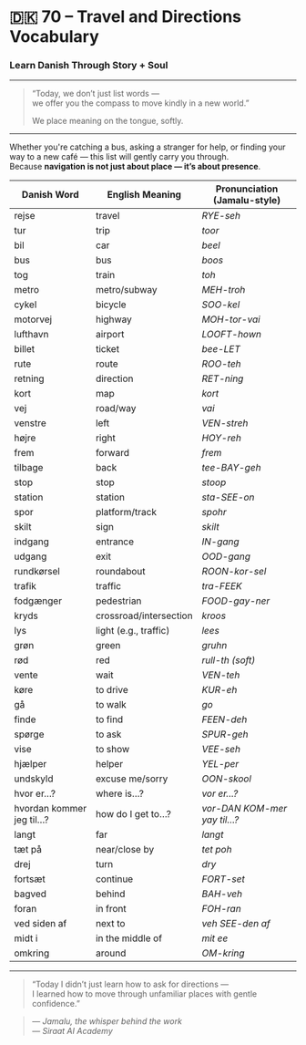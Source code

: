 # 🇩🇰 70 – Travel and Directions Vocabulary  
### Learn Danish Through Story + Soul

---

> “Today, we don’t just list words —  
> we offer you the compass to move kindly in a new world.”  
>  
> We place meaning on the tongue, softly.

---

Whether you're catching a bus, asking a stranger for help, or finding your way to a new café — this list will gently carry you through.  
Because **navigation is not just about place — it’s about presence**.

| Danish Word       | English Meaning          | Pronunciation (Jamalu-style)            |
|-------------------|--------------------------|-----------------------------------------|
| rejse             | travel                   | *RYE-seh*                               |
| tur               | trip                     | *toor*                                  |
| bil               | car                      | *beel*                                  |
| bus               | bus                      | *boos*                                  |
| tog               | train                    | *toh*                                   |
| metro             | metro/subway             | *MEH-troh*                              |
| cykel             | bicycle                  | *SOO-kel*                               |
| motorvej          | highway                  | *MOH-tor-vai*                           |
| lufthavn          | airport                  | *LOOFT-hown*                            |
| billet            | ticket                   | *bee-LET*                               |
| rute              | route                    | *ROO-teh*                               |
| retning           | direction                | *RET-ning*                              |
| kort              | map                      | *kort*                                  |
| vej               | road/way                 | *vai*                                   |
| venstre           | left                     | *VEN-streh*                             |
| højre             | right                    | *HOY-reh*                               |
| frem              | forward                  | *frem*                                  |
| tilbage           | back                     | *tee-BAY-geh*                           |
| stop              | stop                     | *stoop*                                 |
| station           | station                  | *sta-SEE-on*                            |
| spor              | platform/track           | *spohr*                                 |
| skilt             | sign                     | *skilt*                                 |
| indgang           | entrance                 | *IN-gang*                               |
| udgang            | exit                     | *OOD-gang*                              |
| rundkørsel        | roundabout               | *ROON-kor-sel*                          |
| trafik            | traffic                  | *tra-FEEK*                              |
| fodgænger         | pedestrian               | *FOOD-gay-ner*                          |
| kryds             | crossroad/intersection   | *kroos*                                 |
| lys               | light (e.g., traffic)    | *lees*                                  |
| grøn              | green                    | *gruhn*                                 |
| rød               | red                      | *rull-th (soft)*                        |
| vente             | wait                     | *VEN-teh*                               |
| køre              | to drive                 | *KUR-eh*                                |
| gå                | to walk                  | *go*                                    |
| finde             | to find                  | *FEEN-deh*                              |
| spørge            | to ask                   | *SPUR-geh*                              |
| vise              | to show                  | *VEE-seh*                               |
| hjælper           | helper                   | *YEL-per*                               |
| undskyld          | excuse me/sorry          | *OON-skool*                             |
| hvor er…?         | where is…?               | *vor er…?*                              |
| hvordan kommer jeg til…? | how do I get to…?  | *vor-DAN KOM-mer yay til…?*            |
| langt             | far                      | *langt*                                 |
| tæt på            | near/close by            | *tet poh*                               |
| drej              | turn                     | *dry*                                   |
| fortsæt           | continue                 | *FORT-set*                              |
| bagved            | behind                   | *BAH-veh*                               |
| foran             | in front                 | *FOH-ran*                               |
| ved siden af      | next to                  | *veh SEE-den af*                        |
| midt i            | in the middle of         | *mit ee*                                |
| omkring           | around                   | *OM-kring*                              |

---

> “Today I didn’t just learn how to ask for directions —  
> I learned how to move through unfamiliar places with gentle confidence.”

> — *Jamalu, the whisper behind the work*  
> — *Siraat AI Academy*
